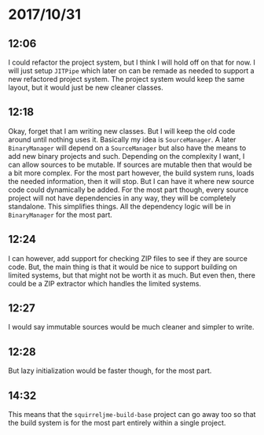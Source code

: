 # 2017/10/31

## 12:06

I could refactor the project system, but I think I will hold off on that for
now. I will just setup `JITPipe` which later on can be remade as needed to
support a new refactored project system. The project system would keep the
same layout, but it would just be new cleaner classes.

## 12:18

Okay, forget that I am writing new classes. But I will keep the old code
around until nothing uses it. Basically my idea is `SourceManager`. A later
`BinaryManager` will depend on a `SourceManager` but also have the  means to
add new binary projects and such. Depending on the complexity I want, I can
allow sources to be mutable. If sources are mutable then that would be a bit
more complex. For the most part however, the build system runs, loads the
needed information, then it will stop. But I can have it where new source code
could dynamically be added. For the most part though, every source project
will not have dependencies in any way, they will be completely standalone.
This simplifies things. All the dependency logic will be in `BinaryManager`
for the most part.

## 12:24

I can however, add support for checking ZIP files to see if they are source
code. But, the main thing is that it would be nice to support building on
limited systems, but that might not be worth it as much. But even then,
there could be a ZIP extractor which handles the limited systems.

## 12:27

I would say immutable sources would be much cleaner and simpler to write.

## 12:28

But lazy initialization would be faster though, for the most part.

## 14:32

This means that the `squirreljme-build-base` project can go away too so that
the build system is for the most part entirely within a single project.
